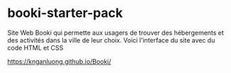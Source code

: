 # booki-starter-pack

Site Web Booki qui permette aux usagers de trouver des hébergements et des activités dans la ville de leur choix.
Voici l'interface du site avec du code HTML et CSS

https://knganluong.github.io/Booki/
